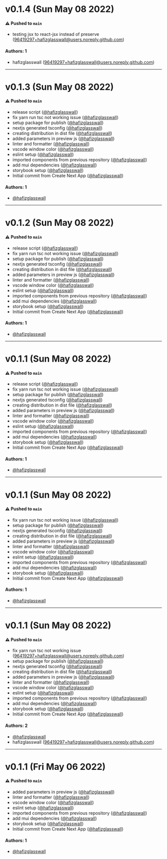 # v0.1.4 (Sun May 08 2022)

#### ⚠️ Pushed to `main`

- testing jsx to react-jsx instead of preserve (96419297+hafizglasswall@users.noreply.github.com)

#### Authors: 1

- hafizglasswall (96419297+hafizglasswall@users.noreply.github.com)

---

# v0.1.3 (Sun May 08 2022)

#### ⚠️ Pushed to `main`

- release script ([@hafizglasswall](https://github.com/hafizglasswall))
- fix yarn run tsc not working issue ([@hafizglasswall](https://github.com/hafizglasswall))
- setup package for publish ([@hafizglasswall](https://github.com/hafizglasswall))
- nextjs generated tsconfig ([@hafizglasswall](https://github.com/hafizglasswall))
- creating distribution in dist file ([@hafizglasswall](https://github.com/hafizglasswall))
- added parameters in preview js ([@hafizglasswall](https://github.com/hafizglasswall))
- linter and formatter ([@hafizglasswall](https://github.com/hafizglasswall))
- vscode window color ([@hafizglasswall](https://github.com/hafizglasswall))
- eslint setup ([@hafizglasswall](https://github.com/hafizglasswall))
- imported components from previous repository ([@hafizglasswall](https://github.com/hafizglasswall))
- add mui dependencies ([@hafizglasswall](https://github.com/hafizglasswall))
- storybook setup ([@hafizglasswall](https://github.com/hafizglasswall))
- Initial commit from Create Next App ([@hafizglasswall](https://github.com/hafizglasswall))

#### Authors: 1

- [@hafizglasswall](https://github.com/hafizglasswall)

---

# v0.1.2 (Sun May 08 2022)

#### ⚠️ Pushed to `main`

- release script ([@hafizglasswall](https://github.com/hafizglasswall))
- fix yarn run tsc not working issue ([@hafizglasswall](https://github.com/hafizglasswall))
- setup package for publish ([@hafizglasswall](https://github.com/hafizglasswall))
- nextjs generated tsconfig ([@hafizglasswall](https://github.com/hafizglasswall))
- creating distribution in dist file ([@hafizglasswall](https://github.com/hafizglasswall))
- added parameters in preview js ([@hafizglasswall](https://github.com/hafizglasswall))
- linter and formatter ([@hafizglasswall](https://github.com/hafizglasswall))
- vscode window color ([@hafizglasswall](https://github.com/hafizglasswall))
- eslint setup ([@hafizglasswall](https://github.com/hafizglasswall))
- imported components from previous repository ([@hafizglasswall](https://github.com/hafizglasswall))
- add mui dependencies ([@hafizglasswall](https://github.com/hafizglasswall))
- storybook setup ([@hafizglasswall](https://github.com/hafizglasswall))
- Initial commit from Create Next App ([@hafizglasswall](https://github.com/hafizglasswall))

#### Authors: 1

- [@hafizglasswall](https://github.com/hafizglasswall)

---

# v0.1.1 (Sun May 08 2022)

#### ⚠️ Pushed to `main`

- release script ([@hafizglasswall](https://github.com/hafizglasswall))
- fix yarn run tsc not working issue ([@hafizglasswall](https://github.com/hafizglasswall))
- setup package for publish ([@hafizglasswall](https://github.com/hafizglasswall))
- nextjs generated tsconfig ([@hafizglasswall](https://github.com/hafizglasswall))
- creating distribution in dist file ([@hafizglasswall](https://github.com/hafizglasswall))
- added parameters in preview js ([@hafizglasswall](https://github.com/hafizglasswall))
- linter and formatter ([@hafizglasswall](https://github.com/hafizglasswall))
- vscode window color ([@hafizglasswall](https://github.com/hafizglasswall))
- eslint setup ([@hafizglasswall](https://github.com/hafizglasswall))
- imported components from previous repository ([@hafizglasswall](https://github.com/hafizglasswall))
- add mui dependencies ([@hafizglasswall](https://github.com/hafizglasswall))
- storybook setup ([@hafizglasswall](https://github.com/hafizglasswall))
- Initial commit from Create Next App ([@hafizglasswall](https://github.com/hafizglasswall))

#### Authors: 1

- [@hafizglasswall](https://github.com/hafizglasswall)

---

# v0.1.1 (Sun May 08 2022)

#### ⚠️ Pushed to `main`

- fix yarn run tsc not working issue ([@hafizglasswall](https://github.com/hafizglasswall))
- setup package for publish ([@hafizglasswall](https://github.com/hafizglasswall))
- nextjs generated tsconfig ([@hafizglasswall](https://github.com/hafizglasswall))
- creating distribution in dist file ([@hafizglasswall](https://github.com/hafizglasswall))
- added parameters in preview js ([@hafizglasswall](https://github.com/hafizglasswall))
- linter and formatter ([@hafizglasswall](https://github.com/hafizglasswall))
- vscode window color ([@hafizglasswall](https://github.com/hafizglasswall))
- eslint setup ([@hafizglasswall](https://github.com/hafizglasswall))
- imported components from previous repository ([@hafizglasswall](https://github.com/hafizglasswall))
- add mui dependencies ([@hafizglasswall](https://github.com/hafizglasswall))
- storybook setup ([@hafizglasswall](https://github.com/hafizglasswall))
- Initial commit from Create Next App ([@hafizglasswall](https://github.com/hafizglasswall))

#### Authors: 1

- [@hafizglasswall](https://github.com/hafizglasswall)

---

# v0.1.1 (Sun May 08 2022)

#### ⚠️ Pushed to `main`

- fix yarn run tsc not working issue (96419297+hafizglasswall@users.noreply.github.com)
- setup package for publish ([@hafizglasswall](https://github.com/hafizglasswall))
- nextjs generated tsconfig ([@hafizglasswall](https://github.com/hafizglasswall))
- creating distribution in dist file ([@hafizglasswall](https://github.com/hafizglasswall))
- added parameters in preview js ([@hafizglasswall](https://github.com/hafizglasswall))
- linter and formatter ([@hafizglasswall](https://github.com/hafizglasswall))
- vscode window color ([@hafizglasswall](https://github.com/hafizglasswall))
- eslint setup ([@hafizglasswall](https://github.com/hafizglasswall))
- imported components from previous repository ([@hafizglasswall](https://github.com/hafizglasswall))
- add mui dependencies ([@hafizglasswall](https://github.com/hafizglasswall))
- storybook setup ([@hafizglasswall](https://github.com/hafizglasswall))
- Initial commit from Create Next App ([@hafizglasswall](https://github.com/hafizglasswall))

#### Authors: 2

- [@hafizglasswall](https://github.com/hafizglasswall)
- hafizglasswall (96419297+hafizglasswall@users.noreply.github.com)

---

# v0.1.1 (Fri May 06 2022)

#### ⚠️ Pushed to `main`

- added parameters in preview js ([@hafizglasswall](https://github.com/hafizglasswall))
- linter and formatter ([@hafizglasswall](https://github.com/hafizglasswall))
- vscode window color ([@hafizglasswall](https://github.com/hafizglasswall))
- eslint setup ([@hafizglasswall](https://github.com/hafizglasswall))
- imported components from previous repository ([@hafizglasswall](https://github.com/hafizglasswall))
- add mui dependencies ([@hafizglasswall](https://github.com/hafizglasswall))
- storybook setup ([@hafizglasswall](https://github.com/hafizglasswall))
- Initial commit from Create Next App ([@hafizglasswall](https://github.com/hafizglasswall))

#### Authors: 1

- [@hafizglasswall](https://github.com/hafizglasswall)
